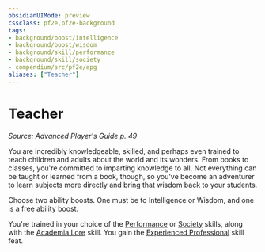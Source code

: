 ```yaml
---
obsidianUIMode: preview
cssclass: pf2e,pf2e-background
tags:
- background/boost/intelligence
- background/boost/wisdom
- background/skill/performance
- background/skill/society
- compendium/src/pf2e/apg
aliases: ["Teacher"]
---
```

# Teacher
*Source: Advanced Player's Guide p. 49*  

You are incredibly knowledgeable, skilled, and perhaps even trained to teach children and adults about the world and its wonders. From books to classes, you're committed to imparting knowledge to all. Not everything can be taught or learned from a book, though, so you've become an adventurer to learn subjects more directly and bring that wisdom back to your students.

Choose two ability boosts. One must be to Intelligence or Wisdom, and one is a free ability boost.

You're trained in your choice of the [Performance](../../skills.md#Performance) or [Society](../../skills.md#Society) skills, along with the [Academia Lore](../../skills.md#Lore) skill. You gain the [Experienced Professional](../../feats/experienced-professional.md) skill feat.